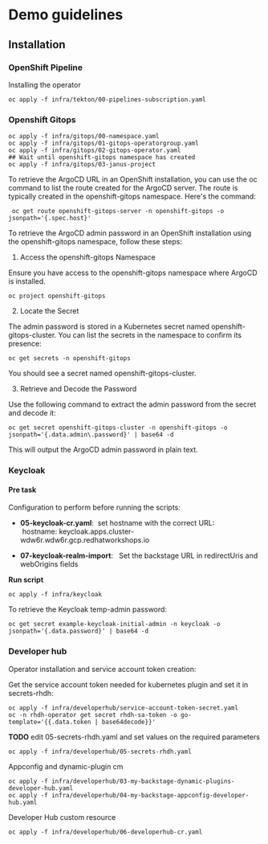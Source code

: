 # Demo guidelines

## Installation

###  OpenShift Pipeline 

Installing the operator
```
oc apply -f infra/tekton/00-pipelines-subscription.yaml 
```
### Openshift Gitops

   
    oc apply -f infra/gitops/00-namespace.yaml
    oc apply -f infra/gitops/01-gitops-operatorgroup.yaml
    oc apply -f infra/gitops/02-gitops-operator.yaml
    ## Wait until openshift-gitops namespace has created
    oc apply -f infra/gitops/03-janus-project

To retrieve the ArgoCD URL in an OpenShift installation, you can use the oc command to list the route created for the ArgoCD server. The route is typically created in the openshift-gitops namespace. Here's the command:

     oc get route openshift-gitops-server -n openshift-gitops -o jsonpath='{.spec.host}'
    
To retrieve the ArgoCD admin password in an OpenShift installation using the openshift-gitops namespace, follow these steps:
1. Access the openshift-gitops Namespace

Ensure you have access to the openshift-gitops namespace where ArgoCD is installed.

    oc project openshift-gitops

2. Locate the Secret

The admin password is stored in a Kubernetes secret named openshift-gitops-cluster. You can list the secrets in the namespace to confirm its presence:

    oc get secrets -n openshift-gitops

You should see a secret named openshift-gitops-cluster.

3. Retrieve and Decode the Password

Use the following command to extract the admin password from the secret and decode it:

    oc get secret openshift-gitops-cluster -n openshift-gitops -o jsonpath='{.data.admin\.password}' | base64 -d

This will output the ArgoCD admin password in plain text.

### Keycloak

#### Pre task

Configuration to perform before running the scripts:

- **05-keycloak-cr.yaml**: &nbsp;set hostname with the correct URL:  
   &nbsp;hostname: keycloak.apps.cluster-wdw6r.wdw6r.gcp.redhatworkshops.io

- **07-keycloak-realm-import**: &nbsp; Set the backstage URL in redirectUris and webOrigins fields

**Run script**

    oc apply -f infra/keycloak

To retrieve the Keycloak temp-admin password:

    oc get secret example-keycloak-initial-admin -n keycloak -o jsonpath='{.data.password}' | base64 -d



### Developer hub

Operator installation and service account token creation:  


Get the service account token needed for kubernetes plugin and set it in secrets-rhdh:   

    oc apply -f infra/developerhub/service-account-token-secret.yaml
    oc -n rhdh-operator get secret rhdh-sa-token -o go-template='{{.data.token | base64decode}}'

**TODO** edit 05-secrets-rhdh.yaml and set values on the required parameters

    oc apply -f infra/developerhub/05-secrets-rhdh.yaml 

Appconfig and dynamic-plugin cm

    oc apply -f infra/developerhub/03-my-backstage-dynamic-plugins-developer-hub.yaml 
    oc apply -f infra/developerhub/04-my-backstage-appconfig-developer-hub.yaml 

Developer Hub custom resource 

    oc apply -f infra/developerhub/06-developerhub-cr.yaml 





